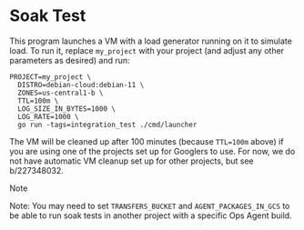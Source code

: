 # Soak Test

This program launches a VM with a load generator running on it to simulate
load. To run it, replace `my_project` with your project (and adjust any other
parameters as desired) and run:

```
PROJECT=my_project \
  DISTRO=debian-cloud:debian-11 \
  ZONES=us-central1-b \
  TTL=100m \
  LOG_SIZE_IN_BYTES=1000 \
  LOG_RATE=1000 \
  go run -tags=integration_test ./cmd/launcher
```

The VM will be cleaned up after 100 minutes (because `TTL=100m` above) if you
are using one of the projects set up for Googlers to use. For now, we do not
have automatic VM cleanup set up for other projects, but see b/227348032.

> [!NOTE]
> Note: You may need to set `TRANSFERS_BUCKET` and `AGENT_PACKAGES_IN_GCS` to 
> be able to run soak tests in another project with a specific Ops Agent build.
